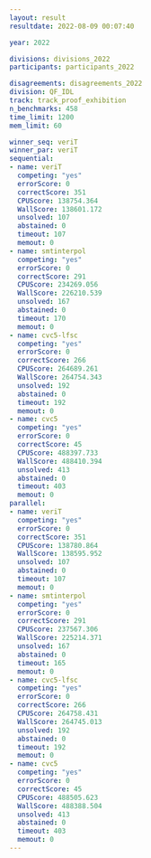 ```yaml
---
layout: result
resultdate: 2022-08-09 00:07:40

year: 2022

divisions: divisions_2022
participants: participants_2022

disagreements: disagreements_2022
division: QF_IDL
track: track_proof_exhibition
n_benchmarks: 458
time_limit: 1200
mem_limit: 60

winner_seq: veriT
winner_par: veriT
sequential:
- name: veriT
  competing: "yes"
  errorScore: 0
  correctScore: 351
  CPUScore: 138754.364
  WallScore: 138601.172
  unsolved: 107
  abstained: 0
  timeout: 107
  memout: 0
- name: smtinterpol
  competing: "yes"
  errorScore: 0
  correctScore: 291
  CPUScore: 234269.056
  WallScore: 226210.539
  unsolved: 167
  abstained: 0
  timeout: 170
  memout: 0
- name: cvc5-lfsc
  competing: "yes"
  errorScore: 0
  correctScore: 266
  CPUScore: 264689.261
  WallScore: 264754.343
  unsolved: 192
  abstained: 0
  timeout: 192
  memout: 0
- name: cvc5
  competing: "yes"
  errorScore: 0
  correctScore: 45
  CPUScore: 488397.733
  WallScore: 488410.394
  unsolved: 413
  abstained: 0
  timeout: 403
  memout: 0
parallel:
- name: veriT
  competing: "yes"
  errorScore: 0
  correctScore: 351
  CPUScore: 138780.864
  WallScore: 138595.952
  unsolved: 107
  abstained: 0
  timeout: 107
  memout: 0
- name: smtinterpol
  competing: "yes"
  errorScore: 0
  correctScore: 291
  CPUScore: 237567.306
  WallScore: 225214.371
  unsolved: 167
  abstained: 0
  timeout: 165
  memout: 0
- name: cvc5-lfsc
  competing: "yes"
  errorScore: 0
  correctScore: 266
  CPUScore: 264758.431
  WallScore: 264745.013
  unsolved: 192
  abstained: 0
  timeout: 192
  memout: 0
- name: cvc5
  competing: "yes"
  errorScore: 0
  correctScore: 45
  CPUScore: 488505.623
  WallScore: 488388.504
  unsolved: 413
  abstained: 0
  timeout: 403
  memout: 0
---
```

